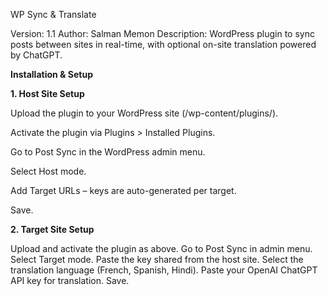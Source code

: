 WP Sync & Translate

Version: 1.1
Author: Salman Memon
Description: WordPress plugin to sync posts between sites in real-time, with optional on-site translation powered by ChatGPT.

**Installation & Setup**

**1. Host Site Setup**

Upload the plugin to your WordPress site (/wp-content/plugins/).

Activate the plugin via Plugins > Installed Plugins.

Go to Post Sync in the WordPress admin menu.

Select Host mode.

Add Target URLs – keys are auto-generated per target.

Save.


**2. Target Site Setup**

Upload and activate the plugin as above.
Go to Post Sync in admin menu.
Select Target mode.
Paste the key shared from the host site.
Select the translation language (French, Spanish, Hindi).
Paste your OpenAI ChatGPT API key for translation.
Save.
